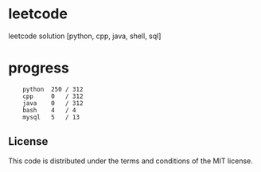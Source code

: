 # leetcode
leetcode solution [python, cpp, java, shell, sql]

# progress
```	
    python  250 / 312
    cpp     0   / 312
    java    0   / 312
    bash    4   / 4
    mysql   5   / 13
```

## License
This code is distributed under the terms and conditions of the MIT license.

